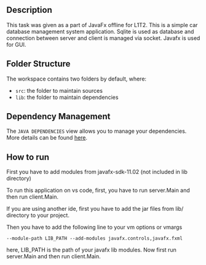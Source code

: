 ## Description

This task was given as a part of JavaFx offline for L1T2. This is a simple car database management system application. Sqlite is used as database and connection between server and client is managed via socket. Javafx is used for GUI. 

## Folder Structure

The workspace contains two folders by default, where:

- `src`: the folder to maintain sources
- `lib`: the folder to maintain dependencies

## Dependency Management

The `JAVA DEPENDENCIES` view allows you to manage your dependencies. More details can be found [here](https://github.com/microsoft/vscode-java-pack/blob/master/release-notes/v0.9.0.md#work-with-jar-files-directly).

## How to run

First you have to add modules from javafx-sdk-11.02 (not included in lib directory)

To run this application on vs code, first, you have to run server.Main and then run client.Main.


If you are using another ide, first you have to add the jar files from lib/ directory to your project.          

Then you have to add the following line to your vm options or vmargs          

`--module-path LIB_PATH --add-modules javafx.controls,javafx.fxml`          

here, LIB_PATH is the path of your javafx lib modules. Now first run server.Main and then run client.Main.

